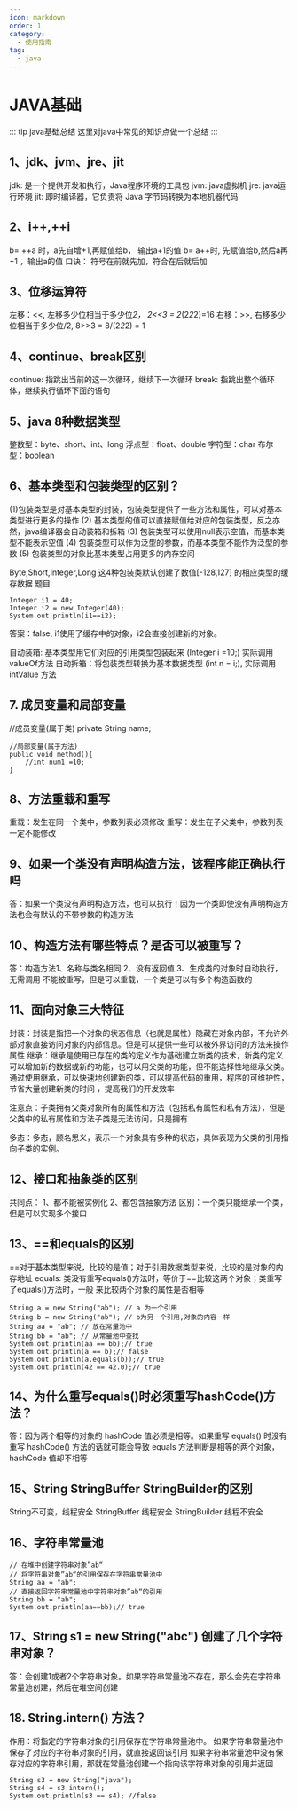 ```yaml
---
icon: markdown
order: 1
category:
  - 使用指南
tag:
  - java
---
```


# JAVA基础

::: tip java基础总结
这里对java中常见的知识点做一个总结
::: 

## 1、jdk、jvm、jre、jit
jdk: 是一个提供开发和执行，Java程序环境的工具包
jvm: java虚拟机
jre:  java运行环境
jit:  即时编译器，它负责将 Java 字节码转换为本地机器代码
 
## 2、i++,++i
b= ++a 时，a先自增+1,再赋值给b， 输出a+1的值
b=  a++时,  先赋值给b,然后a再+1 ，输出a的值
口诀： 符号在前就先加，符合在后就后加
 
## 3、位移运算符
左移：<<, 左移多少位相当于多少位*2， 2<<3 = 2*(2*2*2)=16
右移：>>, 右移多少位相当于多少位/2,   8>>3 = 8/(2*2*2) = 1
 
## 4、continue、break区别
continue: 指跳出当前的这一次循环，继续下一次循环
break: 指跳出整个循环体，继续执行循环下面的语句
 
## 5、java 8种数据类型
整数型：byte、short、int、long
浮点型：float、double
字符型：char
布尔型：boolean
 
## 6、基本类型和包装类型的区别？
(1)包装类型是对基本类型的封装，包装类型提供了一些方法和属性，可以对基本类型进行更多的操作
(2) 基本类型的值可以直接赋值给对应的包装类型，反之亦然，java编译器会自动装箱和拆箱
(3) 包装类型可以使用null表示空值，而基本类型不能表示空值
(4) 包装类型可以作为泛型的参数，而基本类型不能作为泛型的参数
(5) 包装类型的对象比基本类型占用更多的内存空间
 
Byte,Short,Integer,Long 这4种包装类默认创建了数值[-128,127] 的相应类型的缓存数据
题目
```
Integer i1 = 40;
Integer i2 = new Integer(40);
System.out.println(i1==i2);
```

 
答案：false, i1使用了缓存中的对象，i2会直接创建新的对象。
 
自动装箱: 基本类型用它们对应的引用类型包装起来  (Integer i =10;) 实际调用valueOf方法
自动拆箱：将包装类型转换为基本数据类型 (int n = i;), 实际调用intValue 方法
 
 
## 7. 成员变量和局部变量
//成员变量(属于类)
private String name;
 
```
//局部变量(属于方法)
public void method(){
    //int num1 =10;
}
```

 
## 8、方法重载和重写
重载：发生在同一个类中，参数列表必须修改
重写：发生在子父类中，参数列表一定不能修改
 
## 9、如果一个类没有声明构造方法，该程序能正确执行吗
答：如果一个类没有声明构造方法，也可以执行！因为一个类即使没有声明构造方法也会有默认的不带参数的构造方法
 
## 10、构造方法有哪些特点？是否可以被重写？
答：构造方法1、名称与类名相同 2、没有返回值 3、生成类的对象时自动执行，无需调用
       不能被重写，但是可以重载，一个类是可以有多个构造函数的
 
## 11、面向对象三大特征
封装：封装是指把一个对象的状态信息（也就是属性）隐藏在对象内部，不允许外部对象直接访问对象的内部信息。但是可以提供一些可以被外界访问的方法来操作属性
继承：继承是使用已存在的类的定义作为基础建立新类的技术，新类的定义可以增加新的数据或新的功能，也可以用父类的功能，但不能选择性地继承父类。通过使用继承，可以快速地创建新的类，可以提高代码的重用，程序的可维护性，节省大量创建新类的时间 ，提高我们的开发效率
 
注意点：子类拥有父类对象所有的属性和方法（包括私有属性和私有方法），但是父类中的私有属性和方法子类是无法访问，只是拥有
 
多态：多态，顾名思义，表示一个对象具有多种的状态，具体表现为父类的引用指向子类的实例。
 
## 12、接口和抽象类的区别
共同点：
1、都不能被实例化
2、都包含抽象方法
区别：一个类只能继承一个类，但是可以实现多个接口
 
## 13、==和equals的区别
==对于基本类型来说，比较的是值；对于引用数据类型来说，比较的是对象的内存地址
equals: 类没有重写equals()方法时，等价于==比较这两个对象；类重写了equals()方法时，一般
来比较两个对象的属性是否相等
 
```
String a = new String("ab"); // a 为一个引用
String b = new String("ab"); // b为另一个引用,对象的内容一样
String aa = "ab"; // 放在常量池中
String bb = "ab"; // 从常量池中查找
System.out.println(aa == bb);// true
System.out.println(a == b);// false
System.out.println(a.equals(b));// true
System.out.println(42 == 42.0);// true
```

 
## 14、为什么重写equals()时必须重写hashCode()方法？
答：因为两个相等的对象的 hashCode 值必须是相等。如果重写 equals() 时没有重写 hashCode() 方法的话就可能会导致 equals 方法判断是相等的两个对象，hashCode 值却不相等
 
## 15、String StringBuffer StringBuilder的区别
String不可变，线程安全
StringBuffer 线程安全
StringBuilder 线程不安全
 
## 16、字符串常量池
```
// 在堆中创建字符串对象”ab“
// 将字符串对象”ab“的引用保存在字符串常量池中
String aa = "ab";
// 直接返回字符串常量池中字符串对象”ab“的引用
String bb = "ab";
System.out.println(aa==bb);// true
```

 
## 17、String s1 = new String("abc") 创建了几个字符串对象？
答：会创建1或者2个字符串对象。如果字符串常量池不存在，那么会先在字符串常量池创建，然后在堆空间创建
 
## 18. String.intern() 方法？
作用：将指定的字符串对象的引用保存在字符串常量池中。
如果字符串常量池中保存了对应的字符串对象的引用，就直接返回该引用
如果字符串常量池中没有保存对应的字符串引用，那就在常量池创建一个指向该字符串对象的引用并返回
```
String s3 = new String("java");
String s4 = s3.intern();
System.out.println(s3 == s4); //false
```



 
 
 
 
 
 
 
 
 
 
 
 





